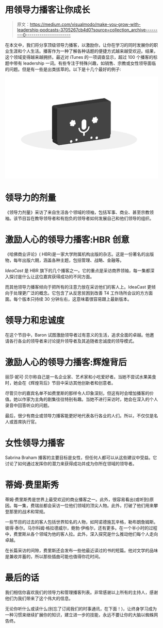# 用领导力播客让你成长

> 原文：<https://medium.com/visualmodo/make-you-grow-with-leadership-podcasts-3705267cb4d0?source=collection_archive---------0----------------------->

在本文中，我们将分享顶级领导力播客，以激励你，让你在学习的同时发展你的职业生涯和个人生活。播客作为一种了解各种话题的便捷方式越来越受欢迎。结果，这个领域变得越来越拥挤。最近对 iTunes 的一项调查显示，超过 100 个播客的标题中带有 leadership 一词。有些专注于特殊兴趣，如销售、宗教或女性领导面临的问题。但是有一些是出类拔萃的。以下是十几个最好的例子:

![](img/58c8ab03a2c0bdc90e259467dfa1c2b1.png)

# 领导力的剂量

《领导力剂量》采访了来自生活各个领域的领袖，包括军事、商业、甚至宗教领袖。该节目旨在教导领导者和有抱负的领导者如何发展自己和他们领导的组织。

# 激励人心的领导力播客:HBR 创意

《哈佛商业评论》( HBR)是一家大学附属机构出版的杂志。这是一份著名的出版物，每年出版六期，涵盖各种主题，包括管理、战略、金融等。

*IdeaCast* 是 HBR 旗下的几个播客之一。它的重点是采访商界领袖，每一集都深入探讨是什么让这位嘉宾获得成功的不同方面。

而其他领导力播客倾向于把所有的注意力放在采访他们的客人上。IdeaCast 更倾向于处理更广泛的概念。它包含了从反思贫困到改善 T4 工作场所会议的方方面面。每个版本只持续 30 分钟左右，这意味着很容易跟上最新版本。

# 领导力和忠诚度

在这个节目中，Baron 试图激励领导者过有意义的生活，追求全面的卓越。他邀请各行各业的领导者来讨论提升领导者及其追随者忠诚度的领导模式。

# 激励人心的领导力播客:辉煌背后

丽莎·妮可·贝尔称自己是一名企业家、艺术家和小吃爱好者。当她不尝试水果美食时，她会在《辉煌背后》节目中采访其他创新者和创意者。

尽管贝尔的嘉宾名单不如费里斯的那样令人印象深刻，但这有时会增加播客的价值。她以作家为主角的剧集往往特别有趣。当她不进行采访时，她会在深入的个人录音中回答听众的问题。

最后，很少有商业或领导力播客能更好地代表各行各业的人们。所以，不仅仅是名人或首席执行官。

# 女性领导力播客

Sabrina Braham 播客的主要目标是女性，但任何人都可以从这些建议中受益。它讨论了如何通过发挥你的潜力来获得成功并成为你所在领域的领导者。

# 蒂姆·费里斯秀

蒂姆·费里斯秀是世界上最受欢迎的商业播客之一。此外，很容易看出(或听到)原因。每一集，费瑞丝都会采访一位他们领域的顶尖人物。此外，打破了他们用来攀登那里的战术和常规。

一些节目的过去的客人包括世界知名的人物，如阿诺德施瓦辛格，勒布朗詹姆斯。彼得·泰尔。马尔科姆·格拉德威尔，鲍勃·伊格尔，还有更多。在一个半小时的过程中，费里斯从各个领域为他的客人拉。此外，深入探究是什么推动他们每个人走向卓越。

在长篇采访的间隙，费里斯还会发布一些他最近读过的书的短篇。他对文学的品味是兼收并蓄的，所以那些插曲可能也值得你花时间。

# 最后的话

我们相信你喜欢我们的领导力和管理播客列表。非常感谢以上所有的主持人，感谢他们为我们带来了这个伟大的信息。

无论你听什么或读什么(别忘了订阅我们的时事通讯，在下面！)，让终身学习成为一种习惯来继续扩展你的知识，建立进一步的技能，永远不要让你的大脑以蜘蛛网告终。